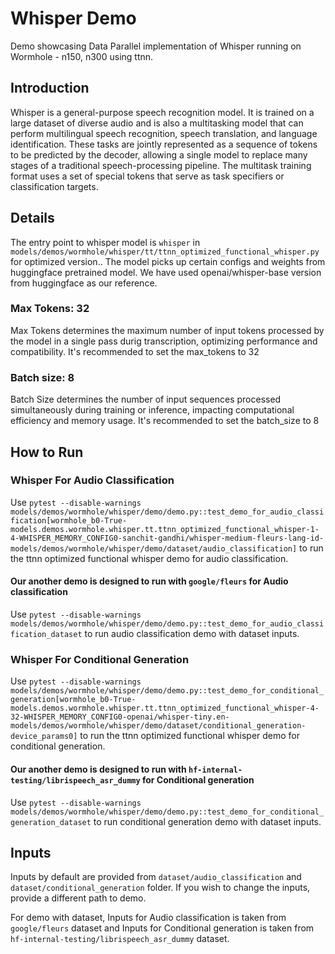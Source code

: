 # Whisper Demo

Demo showcasing Data Parallel implementation of Whisper running on Wormhole - n150, n300 using ttnn.

## Introduction

Whisper is a general-purpose speech recognition model. It is trained on a large dataset of diverse audio and is also a multitasking model that can perform multilingual speech recognition, speech translation, and language identification. These tasks are jointly represented as a sequence of tokens to be predicted by the decoder, allowing a single model to replace many stages of a traditional speech-processing pipeline. The multitask training format uses a set of special tokens that serve as task specifiers or classification targets.

## Details

The entry point to whisper model is `whisper` in `models/demos/wormhole/whisper/tt/ttnn_optimized_functional_whisper.py` for optimized version.. The model picks up certain configs and weights from huggingface pretrained model. We have used openai/whisper-base version from huggingface as our reference.

### Max Tokens: 32

Max Tokens determines the maximum number of input tokens processed by the model in a single pass durig transcription, optimizing performance and compatibility. It's recommended to set the max_tokens to 32

### Batch size: 8

Batch Size determines the number of input sequences processed simultaneously during training or inference, impacting computational efficiency and memory usage. It's recommended to set the batch_size to 8

## How to Run

### Whisper For Audio Classification
Use `pytest --disable-warnings models/demos/wormhole/whisper/demo/demo.py::test_demo_for_audio_classification[wormhole_b0-True-models.demos.wormhole.whisper.tt.ttnn_optimized_functional_whisper-1-4-WHISPER_MEMORY_CONFIG0-sanchit-gandhi/whisper-medium-fleurs-lang-id-models/demos/wormhole/whisper/demo/dataset/audio_classification]` to run the ttnn optimized functional whisper demo for audio classification.

#### Our another demo is designed to run with `google/fleurs` for Audio classification

Use `pytest --disable-warnings models/demos/wormhole/whisper/demo/demo.py::test_demo_for_audio_classification_dataset` to run audio classification demo with dataset inputs.

### Whisper For Conditional Generation

Use `pytest --disable-warnings models/demos/wormhole/whisper/demo/demo.py::test_demo_for_conditional_generation[wormhole_b0-True-models.demos.wormhole.whisper.tt.ttnn_optimized_functional_whisper-4-32-WHISPER_MEMORY_CONFIG0-openai/whisper-tiny.en-models/demos/wormhole/whisper/demo/dataset/conditional_generation-device_params0]` to run the ttnn optimized functional whisper demo for conditional generation.

#### Our another demo is designed to run with `hf-internal-testing/librispeech_asr_dummy` for Conditional generation

Use `pytest --disable-warnings models/demos/wormhole/whisper/demo/demo.py::test_demo_for_conditional_generation_dataset` to run conditional generation demo with dataset inputs.


## Inputs

Inputs by default are provided from `dataset/audio_classification` and `dataset/conditional_generation` folder. If you wish to change the inputs, provide a different path to demo.

For demo with dataset, Inputs for Audio classification is taken from `google/fleurs` dataset and Inputs for Conditional generation is taken from `hf-internal-testing/librispeech_asr_dummy` dataset.
